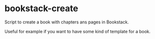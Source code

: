 # bookstack-create
Script to create a book with chapters ans pages in Bookstack.

Useful for example if you want to have some kind of template for a book. 
